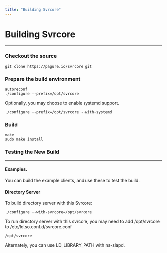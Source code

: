 ```yaml
---
title: "Building Svrcore"
---
```


# Building Svrcore
------------------

### Checkout the source

    git clone https://pagure.io/svrcore.git

### Prepare the build environment

    autoreconf
    ./configure --prefix=/opt/svrcore

Optionally, you may choose to enable systemd support.

    ./configure --prefix=/opt/svrcore --with-systemd

### Build

    make
    sudo make install

### Testing the New Build
-------------------------

#### Examples.

You can build the example clients, and use these to test the build.

#### Directory Server

To build directory server with this Svrcore:

    ./configure --with-svrcore=/opt/svrcore

To run directory server with this svrcore, you may need to add /opt/svrcore to /etc/ld.so.conf.d/svrcore.conf

    /opt/svrcore

Alternately, you can use LD_LIBRARY_PATH with ns-slapd.




